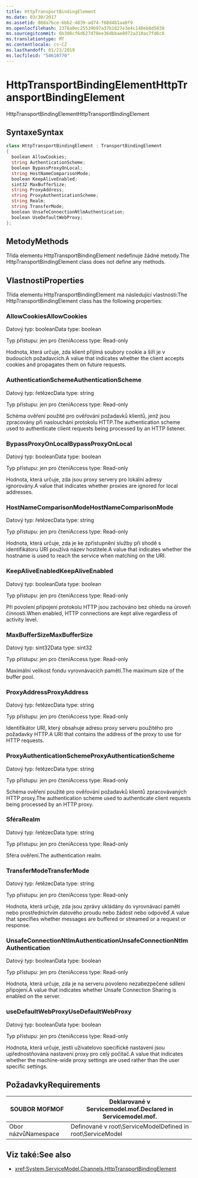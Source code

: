 ```yaml
---
title: HttpTransportBindingElement
ms.date: 03/30/2017
ms.assetid: 088a7bce-6bb2-4839-ad74-f68d4b1aa0f9
ms.openlocfilehash: 2376a0ec25539b97a37b1827e3e4c148eb8d5838
ms.sourcegitcommit: 6b308cf6d627d78ee36dbbae8972a310ac7fd6c8
ms.translationtype: MT
ms.contentlocale: cs-CZ
ms.lasthandoff: 01/23/2019
ms.locfileid: "54610770"
---
```

# <a name="httptransportbindingelement"></a><span data-ttu-id="afba0-102">HttpTransportBindingElement</span><span class="sxs-lookup"><span data-stu-id="afba0-102">HttpTransportBindingElement</span></span>
<span data-ttu-id="afba0-103">HttpTransportBindingElement</span><span class="sxs-lookup"><span data-stu-id="afba0-103">HttpTransportBindingElement</span></span>  
  
## <a name="syntax"></a><span data-ttu-id="afba0-104">Syntaxe</span><span class="sxs-lookup"><span data-stu-id="afba0-104">Syntax</span></span>  
  
```csharp
class HttpTransportBindingElement : TransportBindingElement  
{  
  boolean AllowCookies;  
  string AuthenticationScheme;  
  boolean BypassProxyOnLocal;  
  string HostNameComparisonMode;  
  boolean KeepAliveEnabled;  
  sint32 MaxBufferSize;  
  string ProxyAddress;  
  string ProxyAuthenticationScheme;  
  string Realm;  
  string TransferMode;  
  boolean UnsafeConnectionNtlmAuthentication;  
  boolean UseDefaultWebProxy;  
};  
```  
  
## <a name="methods"></a><span data-ttu-id="afba0-105">Metody</span><span class="sxs-lookup"><span data-stu-id="afba0-105">Methods</span></span>  
 <span data-ttu-id="afba0-106">Třída elementu HttpTransportBindingElement nedefinuje žádné metody.</span><span class="sxs-lookup"><span data-stu-id="afba0-106">The HttpTransportBindingElement class does not define any methods.</span></span>  
  
## <a name="properties"></a><span data-ttu-id="afba0-107">Vlastnosti</span><span class="sxs-lookup"><span data-stu-id="afba0-107">Properties</span></span>  
 <span data-ttu-id="afba0-108">Třída elementu HttpTransportBindingElement má následující vlastnosti:</span><span class="sxs-lookup"><span data-stu-id="afba0-108">The HttpTransportBindingElement class has the following properties:</span></span>  
  
### <a name="allowcookies"></a><span data-ttu-id="afba0-109">AllowCookies</span><span class="sxs-lookup"><span data-stu-id="afba0-109">AllowCookies</span></span>  
 <span data-ttu-id="afba0-110">Datový typ: boolean</span><span class="sxs-lookup"><span data-stu-id="afba0-110">Data type: boolean</span></span>  
  
 <span data-ttu-id="afba0-111">Typ přístupu: jen pro čtení</span><span class="sxs-lookup"><span data-stu-id="afba0-111">Access type: Read-only</span></span>  
  
 <span data-ttu-id="afba0-112">Hodnota, která určuje, zda klient přijímá soubory cookie a šíří je v budoucích požadavcích.</span><span class="sxs-lookup"><span data-stu-id="afba0-112">A value that indicates whether the client accepts cookies and propagates them on future requests.</span></span>  
  
### <a name="authenticationscheme"></a><span data-ttu-id="afba0-113">AuthenticationScheme</span><span class="sxs-lookup"><span data-stu-id="afba0-113">AuthenticationScheme</span></span>  
 <span data-ttu-id="afba0-114">Datový typ: řetězec</span><span class="sxs-lookup"><span data-stu-id="afba0-114">Data type: string</span></span>  
  
 <span data-ttu-id="afba0-115">Typ přístupu: jen pro čtení</span><span class="sxs-lookup"><span data-stu-id="afba0-115">Access type: Read-only</span></span>  
  
 <span data-ttu-id="afba0-116">Schéma ověření použité pro ověřování požadavků klientů, jenž jsou zpracovány při naslouchání protokolu HTTP.</span><span class="sxs-lookup"><span data-stu-id="afba0-116">The authentication scheme used to authenticate client requests being processed by an HTTP listener.</span></span>  
  
### <a name="bypassproxyonlocal"></a><span data-ttu-id="afba0-117">BypassProxyOnLocal</span><span class="sxs-lookup"><span data-stu-id="afba0-117">BypassProxyOnLocal</span></span>  
 <span data-ttu-id="afba0-118">Datový typ: boolean</span><span class="sxs-lookup"><span data-stu-id="afba0-118">Data type: boolean</span></span>  
  
 <span data-ttu-id="afba0-119">Typ přístupu: jen pro čtení</span><span class="sxs-lookup"><span data-stu-id="afba0-119">Access type: Read-only</span></span>  
  
 <span data-ttu-id="afba0-120">Hodnota, která určuje, zda jsou proxy servery pro lokální adresy ignorovány.</span><span class="sxs-lookup"><span data-stu-id="afba0-120">A value that indicates whether proxies are ignored for local addresses.</span></span>  
  
### <a name="hostnamecomparisonmode"></a><span data-ttu-id="afba0-121">HostNameComparisonMode</span><span class="sxs-lookup"><span data-stu-id="afba0-121">HostNameComparisonMode</span></span>  
 <span data-ttu-id="afba0-122">Datový typ: řetězec</span><span class="sxs-lookup"><span data-stu-id="afba0-122">Data type: string</span></span>  
  
 <span data-ttu-id="afba0-123">Typ přístupu: jen pro čtení</span><span class="sxs-lookup"><span data-stu-id="afba0-123">Access type: Read-only</span></span>  
  
 <span data-ttu-id="afba0-124">Hodnota, která určuje, zda je ke zpřístupnění služby při shodě s identifikátoru URI používá název hostitele.</span><span class="sxs-lookup"><span data-stu-id="afba0-124">A value that indicates whether the hostname is used to reach the service when matching on the URI.</span></span>  
  
### <a name="keepaliveenabled"></a><span data-ttu-id="afba0-125">KeepAliveEnabled</span><span class="sxs-lookup"><span data-stu-id="afba0-125">KeepAliveEnabled</span></span>  
 <span data-ttu-id="afba0-126">Datový typ: boolean</span><span class="sxs-lookup"><span data-stu-id="afba0-126">Data type: boolean</span></span>  
  
 <span data-ttu-id="afba0-127">Typ přístupu: jen pro čtení</span><span class="sxs-lookup"><span data-stu-id="afba0-127">Access type: Read-only</span></span>  
  
 <span data-ttu-id="afba0-128">Při povolení připojení protokolu HTTP jsou zachováno bez ohledu na úroveň činnosti.</span><span class="sxs-lookup"><span data-stu-id="afba0-128">When enabled, HTTP connections are kept alive regardless of activity level.</span></span>  
  
### <a name="maxbuffersize"></a><span data-ttu-id="afba0-129">MaxBufferSize</span><span class="sxs-lookup"><span data-stu-id="afba0-129">MaxBufferSize</span></span>  
 <span data-ttu-id="afba0-130">Datový typ: sint32</span><span class="sxs-lookup"><span data-stu-id="afba0-130">Data type: sint32</span></span>  
  
 <span data-ttu-id="afba0-131">Typ přístupu: jen pro čtení</span><span class="sxs-lookup"><span data-stu-id="afba0-131">Access type: Read-only</span></span>  
  
 <span data-ttu-id="afba0-132">Maximální velikost fondu vyrovnávacích pamětí.</span><span class="sxs-lookup"><span data-stu-id="afba0-132">The maximum size of the buffer pool.</span></span>  
  
### <a name="proxyaddress"></a><span data-ttu-id="afba0-133">ProxyAddress</span><span class="sxs-lookup"><span data-stu-id="afba0-133">ProxyAddress</span></span>  
 <span data-ttu-id="afba0-134">Datový typ: řetězec</span><span class="sxs-lookup"><span data-stu-id="afba0-134">Data type: string</span></span>  
  
 <span data-ttu-id="afba0-135">Typ přístupu: jen pro čtení</span><span class="sxs-lookup"><span data-stu-id="afba0-135">Access type: Read-only</span></span>  
  
 <span data-ttu-id="afba0-136">Identifikátor URI, který obsahuje adresu proxy serveru použitého pro požadavky HTTP.</span><span class="sxs-lookup"><span data-stu-id="afba0-136">A URI that contains the address of the proxy to use for HTTP requests.</span></span>  
  
### <a name="proxyauthenticationscheme"></a><span data-ttu-id="afba0-137">ProxyAuthenticationScheme</span><span class="sxs-lookup"><span data-stu-id="afba0-137">ProxyAuthenticationScheme</span></span>  
 <span data-ttu-id="afba0-138">Datový typ: řetězec</span><span class="sxs-lookup"><span data-stu-id="afba0-138">Data type: string</span></span>  
  
 <span data-ttu-id="afba0-139">Typ přístupu: jen pro čtení</span><span class="sxs-lookup"><span data-stu-id="afba0-139">Access type: Read-only</span></span>  
  
 <span data-ttu-id="afba0-140">Schéma ověření použité pro ověřování požadavků klientů zpracovávaných HTTP proxy.</span><span class="sxs-lookup"><span data-stu-id="afba0-140">The authentication scheme used to authenticate client requests being processed by an HTTP proxy.</span></span>  
  
### <a name="realm"></a><span data-ttu-id="afba0-141">Sféra</span><span class="sxs-lookup"><span data-stu-id="afba0-141">Realm</span></span>  
 <span data-ttu-id="afba0-142">Datový typ: řetězec</span><span class="sxs-lookup"><span data-stu-id="afba0-142">Data type: string</span></span>  
  
 <span data-ttu-id="afba0-143">Typ přístupu: jen pro čtení</span><span class="sxs-lookup"><span data-stu-id="afba0-143">Access type: Read-only</span></span>  
  
 <span data-ttu-id="afba0-144">Sféra ověření.</span><span class="sxs-lookup"><span data-stu-id="afba0-144">The authentication realm.</span></span>  
  
### <a name="transfermode"></a><span data-ttu-id="afba0-145">TransferMode</span><span class="sxs-lookup"><span data-stu-id="afba0-145">TransferMode</span></span>  
 <span data-ttu-id="afba0-146">Datový typ: řetězec</span><span class="sxs-lookup"><span data-stu-id="afba0-146">Data type: string</span></span>  
  
 <span data-ttu-id="afba0-147">Typ přístupu: jen pro čtení</span><span class="sxs-lookup"><span data-stu-id="afba0-147">Access type: Read-only</span></span>  
  
 <span data-ttu-id="afba0-148">Hodnota, která určuje, zda jsou zprávy ukládány do vyrovnávací paměti nebo prostřednictvím datového proudu nebo žádost nebo odpověď.</span><span class="sxs-lookup"><span data-stu-id="afba0-148">A value that specifies whether messages are buffered or streamed or a request or response.</span></span>  
  
### <a name="unsafeconnectionntlmauthentication"></a><span data-ttu-id="afba0-149">UnsafeConnectionNtlmAuthentication</span><span class="sxs-lookup"><span data-stu-id="afba0-149">UnsafeConnectionNtlmAuthentication</span></span>  
 <span data-ttu-id="afba0-150">Datový typ: boolean</span><span class="sxs-lookup"><span data-stu-id="afba0-150">Data type: boolean</span></span>  
  
 <span data-ttu-id="afba0-151">Typ přístupu: jen pro čtení</span><span class="sxs-lookup"><span data-stu-id="afba0-151">Access type: Read-only</span></span>  
  
 <span data-ttu-id="afba0-152">Hodnota, která určuje, zda je na serveru povoleno nezabezpečené sdílení připojení.</span><span class="sxs-lookup"><span data-stu-id="afba0-152">A value that indicates whether Unsafe Connection Sharing is enabled on the server.</span></span>  
  
### <a name="usedefaultwebproxy"></a><span data-ttu-id="afba0-153">useDefaultWebProxy</span><span class="sxs-lookup"><span data-stu-id="afba0-153">UseDefaultWebProxy</span></span>  
 <span data-ttu-id="afba0-154">Datový typ: boolean</span><span class="sxs-lookup"><span data-stu-id="afba0-154">Data type: boolean</span></span>  
  
 <span data-ttu-id="afba0-155">Typ přístupu: jen pro čtení</span><span class="sxs-lookup"><span data-stu-id="afba0-155">Access type: Read-only</span></span>  
  
 <span data-ttu-id="afba0-156">Hodnota, která určuje, jestli uživatelovo specifické nastavení jsou upřednostňována nastavení proxy pro celý počítač.</span><span class="sxs-lookup"><span data-stu-id="afba0-156">A value that indicates whether the machine-wide proxy settings are used rather than the user specific settings.</span></span>  
  
## <a name="requirements"></a><span data-ttu-id="afba0-157">Požadavky</span><span class="sxs-lookup"><span data-stu-id="afba0-157">Requirements</span></span>  
  
|<span data-ttu-id="afba0-158">SOUBOR MOF</span><span class="sxs-lookup"><span data-stu-id="afba0-158">MOF</span></span>|<span data-ttu-id="afba0-159">Deklarované v Servicemodel.mof.</span><span class="sxs-lookup"><span data-stu-id="afba0-159">Declared in Servicemodel.mof.</span></span>|  
|---------|-----------------------------------|  
|<span data-ttu-id="afba0-160">Obor názvů</span><span class="sxs-lookup"><span data-stu-id="afba0-160">Namespace</span></span>|<span data-ttu-id="afba0-161">Definované v root\ServiceModel</span><span class="sxs-lookup"><span data-stu-id="afba0-161">Defined in root\ServiceModel</span></span>|  
  
## <a name="see-also"></a><span data-ttu-id="afba0-162">Viz také:</span><span class="sxs-lookup"><span data-stu-id="afba0-162">See also</span></span>
- <xref:System.ServiceModel.Channels.HttpTransportBindingElement>
